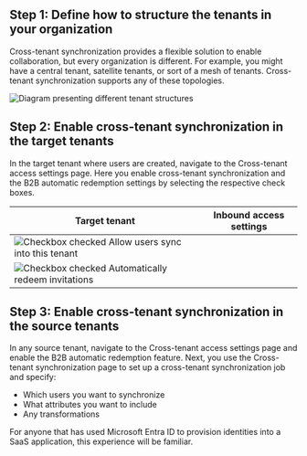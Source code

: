 ## Step 1: Define how to structure the tenants in your organization

Cross-tenant synchronization provides a flexible solution to enable collaboration, but every organization is different. For example, you might have a central tenant, satellite tenants, or sort of a mesh of tenants. Cross-tenant synchronization supports any of these topologies.

![Diagram presenting different tenant structures](image.png)

## Step 2: Enable cross-tenant synchronization in the target tenants

In the target tenant where users are created, navigate to the Cross-tenant access settings page. Here you enable cross-tenant synchronization and the B2B automatic redemption settings by selecting the respective check boxes.

| Target tenant        | Inbound access settings    |
|----------------------|----------------------------|
| ![Checkbox checked](image.png) Allow users sync into this tenant | 
| ![Checkbox checked](image.png) Automatically redeem invitations |

## Step 3: Enable cross-tenant synchronization in the source tenants

In any source tenant, navigate to the Cross-tenant access settings page and enable the B2B automatic redemption feature. Next, you use the Cross-tenant synchronization page to set up a cross-tenant synchronization job and specify:

- Which users you want to synchronize
- What attributes you want to include
- Any transformations

For anyone that has used Microsoft Entra ID to provision identities into a SaaS application, this experience will be familiar.